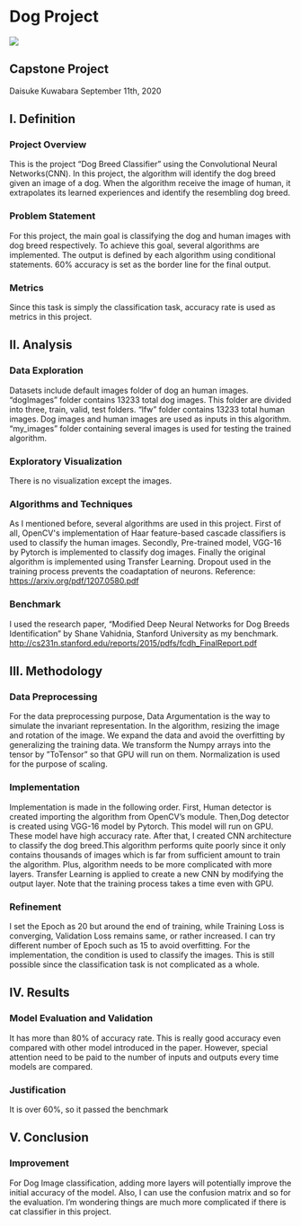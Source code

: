 # Dog Project
![](https://encrypted-tbn0.gstatic.com/images?q=tbn:ANd9GcSJ-RyDKEYLuNou8y4NINzyla5wVAOSEAr1Tw&usqp=CAU)

## Capstone Project
Daisuke Kuwabara
September 11th, 2020

## I. Definition
### Project Overview
 This is the project “Dog Breed Classifier” using the Convolutional Neural
Networks(CNN). In this project, the algorithm will identify the dog breed given an
image of a dog. When the algorithm receive the image of human, it extrapolates its
learned experiences and identify the resembling dog breed.

### Problem Statement
 For this project, the main goal is classifying the dog and human images with dog
breed respectively. To achieve this goal, several algorithms are implemented. The
output is defined by each algorithm using conditional statements. 60% accuracy is
set as the border line for the final output.

### Metrics
 Since this task is simply the classification task, accuracy rate is used as metrics in this
project. 

## II. Analysis
### Data Exploration
 Datasets include default images folder of dog an human images. “dogImages” folder
contains 13233 total dog images. This folder are divided into three, train, valid, test
folders. “lfw” folder contains 13233 total human images. Dog images and human images
are used as inputs in this algorithm. “my_images” folder containing several images is
used for testing the trained algorithm.

### Exploratory Visualization
 There is no visualization except the images.
### Algorithms and Techniques
 As I mentioned before, several algorithms are used in this project. First of all, OpenCV's
implementation of Haar feature-based cascade classifiers is used to classify the human
images. Secondly, Pre-trained model, VGG-16 by Pytorch is implemented to classify dog
images. Finally the original algorithm is implemented using Transfer Learning.
 Dropout used in the training process prevents the coadaptation of neurons.
Reference: https://arxiv.org/pdf/1207.0580.pdf
### Benchmark
 I used the research paper, “Modified Deep Neural Networks for Dog Breeds
Identification” by Shane Vahidnia, Stanford University as my benchmark.
http://cs231n.stanford.edu/reports/2015/pdfs/fcdh_FinalReport.pdf

## III. Methodology
### Data Preprocessing
 For the data preprocessing purpose, Data Argumentation is the way to simulate the
invariant representation. In the algorithm, resizing the image and rotation of the image. We
expand the data and avoid the overfitting by generalizing the training data. We transform
the Numpy arrays into the tensor by ”ToTensor” so that GPU will run on them.
Normalization is used for the purpose of scaling.

### Implementation
 Implementation is made in the following order.
 First, Human detector is created importing the algorithm from OpenCV’s module.
Then,Dog detector is created using VGG-16 model by Pytorch. This model will run on
GPU. These model have high accuracy rate.
 After that, I created CNN architecture to classify the dog breed.This algorithm performs
quite poorly since it only contains thousands of images which is far from sufficient
amount to train the algorithm. Plus, algorithm needs to be more complicated with more
layers.
 Transfer Learning is applied to create a new CNN by modifying the output layer. Note
that the training process takes a time even with GPU.

### Refinement
 I set the Epoch as 20 but around the end of training, while Training Loss is converging,
Validation Loss remains same, or rather increased. I can try different number of Epoch
such as 15 to avoid overfitting.
 For the implementation, the condition is used to classify the images. This is still
possible since the classification task is not complicated as a whole. 

## IV. Results
### Model Evaluation and Validation
 It has more than 80% of accuracy rate. This is really good accuracy even compared
with other model introduced in the paper. However, special attention need to be paid to
the number of inputs and outputs every time models are compared.

### Justification
 It is over 60%, so it passed the benchmark

## V. Conclusion
### Improvement
For Dog Image classification, adding more layers will potentially improve the initial
accuracy of the model. Also, I can use the confusion matrix and so for the evaluation. I’m
wondering things are much more complicated if there is cat classifier in this project.
